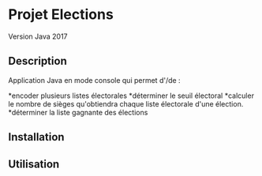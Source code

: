 # Projet Elections
Version Java 2017

## Description
Application Java en mode console qui permet d'/de :

*encoder plusieurs listes électorales
*déterminer le seuil électoral
*calculer le nombre de sièges qu'obtiendra chaque liste électorale d'une élection.
*déterminer la liste gagnante des élections

## Installation

## Utilisation
